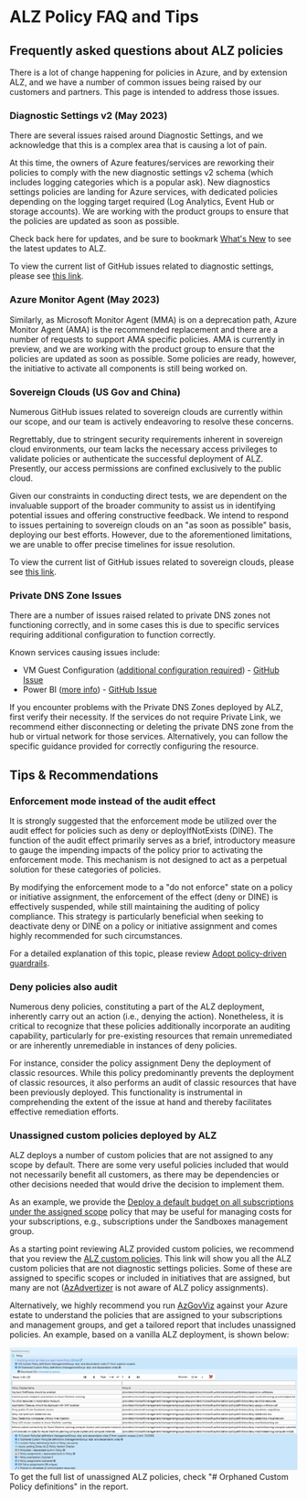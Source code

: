 # ALZ Policy FAQ and Tips

## Frequently asked questions about ALZ policies

There is a lot of change happening for policies in Azure, and by extension ALZ, and we have a number of common issues being raised by our customers and partners. This page is intended to address those issues.

### Diagnostic Settings v2 (May 2023)

There are several issues raised around Diagnostic Settings, and we acknowledge that this is a complex area that is causing a lot of pain.

At this time, the owners of Azure features/services are reworking their policies to comply with the new diagnostic settings v2 schema (which includes logging categories which is a popular ask). New diagnostics settings policies are landing for Azure services, with dedicated policies depending on the logging target required (Log Analytics, Event Hub or storage accounts). We are working with the product groups to ensure that the policies are updated as soon as possible.

Check back here for updates, and be sure to bookmark [What's New](https://aka.ms/alz/whatsnew) to see the latest updates to ALZ.

To view the current list of GitHub issues related to diagnostic settings, please see [this link](https://github.com/Azure/Enterprise-Scale/labels/Area:%20Diagnostic%20Settings).

### Azure Monitor Agent (May 2023)

Similarly, as Microsoft Monitor Agent (MMA) is on a deprecation path, Azure Monitor Agent (AMA) is the recommended replacement and there are a number of requests to support AMA specific policies. AMA is currently in preview, and we are working with the product group to ensure that the policies are updated as soon as possible. Some policies are ready, however, the initiative to activate all components is still being worked on.

### Sovereign Clouds (US Gov and China)

Numerous GitHub issues related to sovereign clouds are currently within our scope, and our team is actively endeavoring to resolve these concerns.

Regrettably, due to stringent security requirements inherent in sovereign cloud environments, our team lacks the necessary access privileges to validate policies or authenticate the successful deployment of ALZ. Presently, our access permissions are confined exclusively to the public cloud.

Given our constraints in conducting direct tests, we are dependent on the invaluable support of the broader community to assist us in identifying potential issues and offering constructive feedback. We intend to respond to issues pertaining to sovereign clouds on an "as soon as possible" basis, deploying our best efforts. However, due to the aforementioned limitations, we are unable to offer precise timelines for issue resolution.

To view the current list of GitHub issues related to sovereign clouds, please see [this link](https://github.com/Azure/Enterprise-Scale/labels/Area%3A%20Sovereign).

### Private DNS Zone Issues

There are a number of issues raised related to private DNS zones not functioning correctly, and in some cases this is due to specific services requiring additional configuration to function correctly.

Known services causing issues include:

- VM Guest Configuration ([additional configuration required](https://learn.microsoft.com/en-us/azure/governance/machine-configuration/overview#communicate-over-private-link-in-azure)) - [GitHub Issue](https://github.com/Azure/Enterprise-Scale/issues/1466)
- Power BI ([more info](https://learn.microsoft.com/en-us/power-bi/enterprise/service-security-private-links)) - [GitHub Issue](https://github.com/Azure/Enterprise-Scale/issues/1441)

If you encounter problems with the Private DNS Zones deployed by ALZ, first verify their necessity. If the services do not require Private Link, we recommend either disconnecting or deleting the private DNS zone from the hub or virtual network for those services. Alternatively, you can follow the specific guidance provided for correctly configuring the resource.

## Tips & Recommendations

### Enforcement mode instead of the audit effect

It is strongly suggested that the enforcement mode be utilized over the audit effect for policies such as deny or deployIfNotExists (DINE). The function of the audit effect primarily serves as a brief, introductory measure to gauge the impending impacts of the policy prior to activating the enforcement mode. This mechanism is not designed to act as a perpetual solution for these categories of policies.

By modifying the enforcement mode to a "do not enforce" state on a policy or initiative assignment, the enforcement of the effect (deny or DINE) is effectively suspended, while still maintaining the auditing of policy compliance. This strategy is particularly beneficial when seeking to deactivate deny or DINE on a policy or initiative assignment and comes highly recommended for such circumstances.

For a detailed explanation of this topic, please review [Adopt policy-driven guardrails](https://learn.microsoft.com/en-gb/azure/cloud-adoption-framework/ready/enterprise-scale/dine-guidance).

### Deny policies also audit

Numerous deny policies, constituting a part of the ALZ deployment, inherently carry out an action (i.e., denying the action). Nonetheless, it is critical to recognize that these policies additionally incorporate an auditing capability, particularly for pre-existing resources that remain unremediated or are inherently unremediable in instances of deny policies.

For instance, consider the policy assignment Deny the deployment of classic resources. While this policy predominantly prevents the deployment of classic resources, it also performs an audit of classic resources that have been previously deployed. This functionality is instrumental in comprehending the extent of the issue at hand and thereby facilitates effective remediation efforts.

### Unassigned custom policies deployed by ALZ

ALZ deploys a number of custom policies that are not assigned to any scope by default. There are some very useful policies included that would not necessarily benefit all customers, as there may be dependencies or other decisions needed that would drive the decision to implement them.

As an example, we provide the [Deploy a default budget on all subscriptions under the assigned scope](https://www.azadvertizer.net/azpolicyadvertizer/Deploy-Budget.html) policy that may be useful for managing costs for your subscriptions, e.g., subscriptions under the Sandboxes management group.

As a starting point reviewing ALZ provided custom policies, we recommend that you review the [ALZ custom policies](https://www.azadvertizer.net/azpolicyadvertizer_all.html#%7B%22col_11%22%3A%7B%22flt%22%3A%22ALZ%22%7D%2C%22col_3%22%3A%7B%22flt%22%3A%22!diag%22%7D%2C%22page_length%22%3A100%7D). This link will show you all the ALZ custom policies that are not diagnostic settings policies. Some of these are assigned to specific scopes or included in initiatives that are assigned, but many are not ([AzAdvertizer](https://www.azadvertizer.net/) is not aware of ALZ policy assignments).

Alternatively, we highly recommend you run [AzGovViz](https://github.com/JulianHayward/Azure-MG-Sub-Governance-Reporting) against your Azure estate to understand the policies that are assigned to your subscriptions and management groups, and get a tailored report that includes unassigned policies. An example, based on a vanilla ALZ deployment, is shown below:

![AzGovViz ALZ Policy example](./media/AzGovViz-ALZ-Policy.png)
To get the full list of unassigned ALZ policies, check "# Orphaned Custom Policy definitions" in the report.

